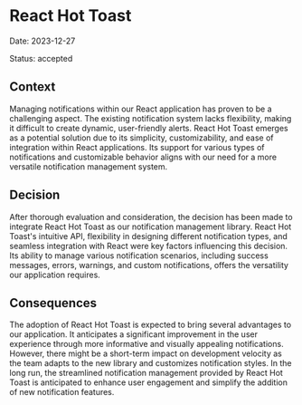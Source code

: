 # React Hot Toast

Date: 2023-12-27

Status: accepted

## Context

Managing notifications within our React application has proven to be a challenging aspect. The existing notification system lacks flexibility, making it difficult to create dynamic, user-friendly alerts. React Hot Toast emerges as a potential solution due to its simplicity, customizability, and ease of integration within React applications. Its support for various types of notifications and customizable behavior aligns with our need for a more versatile notification management system.

## Decision

After thorough evaluation and consideration, the decision has been made to integrate React Hot Toast as our notification management library. React Hot Toast's intuitive API, flexibility in designing different notification types, and seamless integration with React were key factors influencing this decision. Its ability to manage various notification scenarios, including success messages, errors, warnings, and custom notifications, offers the versatility our application requires.

## Consequences

The adoption of React Hot Toast is expected to bring several advantages to our application. It anticipates a significant improvement in the user experience through more informative and visually appealing notifications. However, there might be a short-term impact on development velocity as the team adapts to the new library and customizes notification styles. In the long run, the streamlined notification management provided by React Hot Toast is anticipated to enhance user engagement and simplify the addition of new notification features.
